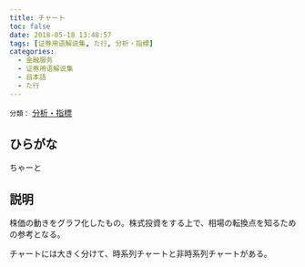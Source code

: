 ```yaml
---
title: チャート
toc: false
date: 2018-05-18 13:48:57
tags: [证券用语解说集, た行, 分析・指標]
categories:
  - 金融服务
  - 证券用语解说集
  - 日本語
  - た行
---
```


`分類：` [分析・指標](/tags/分析・指標/)

## ひらがな

ちゃーと

## 説明

株価の動きをグラフ化したもの。株式投資をする上で、相場の転換点を知るための参考となる。

チャートには大きく分けて、時系列チャートと非時系列チャートがある。
